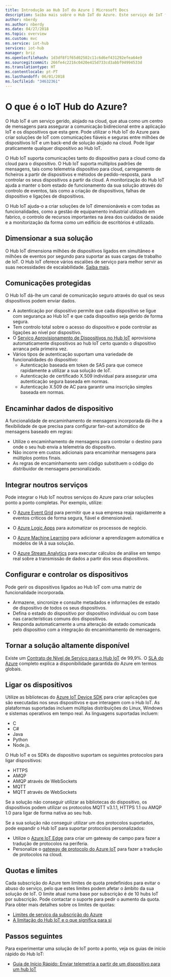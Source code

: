 ```yaml
---
title: Introdução ao Hub IoT do Azure | Microsoft Docs
description: Saiba mais sobre o Hub IoT do Azure. Este serviço de IoT foi concebido para ingestão de dados, gestão de dispositivos e segurança dimensionáveis.
author: nberdy
ms.author: nberdy
ms.date: 04/27/2018
ms.topic: overview
ms.custom: mvc
ms.service: iot-hub
services: iot-hub
manager: briz
ms.openlocfilehash: 1d3df8f1f65d02502c11c6d6ef431292efea64e9
ms.sourcegitcommit: 266fe4c2216c0420e415d733cd3abbf94994533d
ms.translationtype: HT
ms.contentlocale: pt-PT
ms.lasthandoff: 06/01/2018
ms.locfileid: "34632361"
---
```

# <a name="what-is-azure-iot-hub"></a>O que é o IoT Hub do Azure?

O Hub IoT é um serviço gerido, alojado na cloud, que atua como um centro de mensagens para assegurar a comunicação bidirecional entre a aplicação IoT e os dispositivos que esta gere. Pode utilizar o Hub IoT do Azure para criar soluções de IoT com comunicações fiáveis e seguras entre milhões de dispositivos IoT e um back-end de solução alojado na cloud. Pode ligar praticamente qualquer dispositivo ao Hub IoT.

O Hub IoT suporta comunicações tanto do dispositivo para a cloud como da cloud para o dispositivo. O Hub IoT suporta múltiplos padrões de mensagens, tais como telemetria dispositivo para cloud, carregamento de ficheiros a partir de dispositivos e métodos de pedido-resposta, para controlar os seus dispositivos a partir da cloud. A monitorização do Hub IoT ajuda a manter o bom estado de funcionamento da sua solução através do controlo de eventos, tais como a criação de dispositivos, falhas de dispositivo e ligações de dispositivos.

O Hub IoT ajuda-o a criar soluções de IoT dimensionáveis e com todas as funcionalidades, como a gestão de equipamento industrial utilizado em fabrico, o controlo de recursos importantes na área dos cuidados de saúde e a monitorização da forma como um edifício de escritórios é utilizado.

## <a name="scale-your-solution"></a>Dimensionar a sua solução

O Hub IoT dimensiona milhões de dispositivos ligados em simultâneo e milhões de eventos por segundo para suportar as suas cargas de trabalho de IoT. O Hub IoT oferece vários escalões de serviço para melhor servir as suas necessidades de escalabilidade. [Saiba mais](https://azure.microsoft.com/pricing/details/iot-hub/).

## <a name="secure-your-communications"></a>Comunicações protegidas

O Hub IoT dá-lhe um canal de comunicação seguro através do qual os seus dispositivos podem enviar dados.

* A autenticação por dispositivo permite que cada dispositivo se ligue com segurança ao Hub IoT e que cada dispositivo seja gerido de forma segura.
* Tem controlo total sobre o acesso do dispositivo e pode controlar as ligações ao nível por dispositivo.
* O [Serviço Aprovisionamento de Dispositivos no Hub IoT](https://docs.microsoft.com/azure/iot-dps/) aprovisiona automaticamente dispositivos ao hub IoT certo quando o dispositivo arranca pela primeira vez.
* Vários tipos de autenticação suportam uma variedade de funcionalidades do dispositivo:
  * Autenticação baseada em token de SAS para que comece rapidamente a utilizar a sua solução de IoT.
  * Autenticação de certificado X.509 individual para assegurar uma autenticação segura baseada em normas.
  * Autenticação X.509 de AC para garantir uma inscrição simples baseada em normas.

## <a name="route-device-data"></a>Encaminhar dados de dispositivo

A funcionalidade de encaminhamento de mensagens incorporada dá-lhe a flexibilidade de que precisa para configurar fan-out automático de mensagens baseado em regras:

* Utilize o encaminhamento de mensagens para controlar o destino para onde o seu hub envia a telemetria do dispositivo.
* Não incorre em custos adicionais para encaminhar mensagens para múltiplos pontos finais.
* As regras de encaminhamento sem código substituem o código do distribuidor de mensagens personalizado.

## <a name="integrate-with-other-services"></a>Integrar noutros serviços

Pode integrar o Hub IoT noutros serviços do Azure para criar soluções ponto a ponto completas. Por exemplo, utilize:

* O [Azure Event Grid](https://docs.microsoft.com/azure/event-grid/) para permitir que a sua empresa reaja rapidamente a eventos críticos de forma segura, fiável e dimensionável.

* O [Azure Logic Apps](https://docs.microsoft.com/azure/logic-apps/) para automatizar os processos de negócio.

* O [Azure Machine Learning](https://docs.microsoft.com/azure/machine-learning/) para adicionar a aprendizagem automática e modelos de IA à sua solução.

* O [Azure Stream Analytics](https://docs.microsoft.com/azure/stream-analytics/) para executar cálculos de análise em tempo real sobre a transmissão de dados a partir dos seus dispositivos.

## <a name="configure-and-control-your-devices"></a>Configurar e controlar os dispositivos

Pode gerir os dispositivos ligados ao Hub IoT com uma matriz de funcionalidade incorporada.

* Armazene, sincronize e consulte metadados e informações de estado de dispositivo de todos os seus dispositivos.
* Defina o estado do dispositivo por dispositivo individual ou com base nas características comuns dos dispositivos.
* Responda automaticamente a uma alteração de estado comunicada pelo dispositivo com a integração do encaminhamento de mensagens.

## <a name="make-your-solution-highly-available"></a>Tornar a solução altamente disponível

Existe um [Contrato de Nível de Serviço para o Hub IoT](https://azure.microsoft.com/support/legal/sla/iot-hub/) de 99,9%. O [SLA do Azure](https://azure.microsoft.com/support/legal/sla/) completo explica a disponibilidade garantida do Azure em termos globais.

## <a name="connect-your-devices"></a>Ligar os dispositivos

Utilize as bibliotecas do [Azure IoT Device SDK](https://docs.microsoft.com/azure/iot-hub/iot-hub-devguide-sdks) para criar aplicações que são executadas nos seus dispositivos e que interagem com o Hub IoT. As plataformas suportadas incluem múltiplas distribuições do Linux, Windows e sistemas operativos em tempo real. As linguagens suportadas incluem:

* C
* C#
* Java
* Python
* Node.js.

O Hub IoT e os SDKs de dispositivo suportam os seguintes protocolos para ligar dispositivos:

* HTTPS
* AMQP
* AMQP através de WebSockets
* MQTT
* MQTT através de WebSockets

Se a solução não conseguir utilizar as bibliotecas do dispositivo, os dispositivos podem utilizar os protocolos MQTT v3.1.1, HTTPS 1.1 ou AMQP 1.0 para ligar de forma nativa ao seu hub.

Se a sua solução não conseguir utilizar um dos protocolos suportados, pode expandir o Hub IoT para suportar protocolos personalizados:

* Utilize o [Azure IoT Edge](https://docs.microsoft.com/azure/iot-edge/) para criar um gateway de campo para fazer a tradução de protocolos na periferia.
* Personalize o [gateway de protocolo do Azure IoT](https://github.com/Azure/azure-iot-protocol-gateway/blob/master/README.md) para fazer a tradução de protocolos na cloud.

## <a name="quotas-and-limits"></a>Quotas e limites

Cada subscrição do Azure tem limites de quota predefinidos para evitar o abuso do serviço, pelo que estes limites podem afetar o âmbito da sua solução de IoT. O limite atual numa base por subscrição é de 10 hubs IoT por subscrição. Pode contactar o suporte para pedir o aumento da quota. Para obter mais detalhes sobre os limites de quotas:

* [Limites de serviço da subscrição do Azure](../azure-subscription-service-limits.md)
* [A limitação do Hub IoT e o que significa para si](https://azure.microsoft.com/blog/iot-hub-throttling-and-you/)

## <a name="next-steps"></a>Passos seguintes

Para experimentar uma solução de IoT ponto a ponto, veja os guias de início rápido do Hub IoT:

* [Guia de Início Rápido: Enviar telemetria a partir de um dispositivo para um hub IoT](iot-hub-get-started.md)
